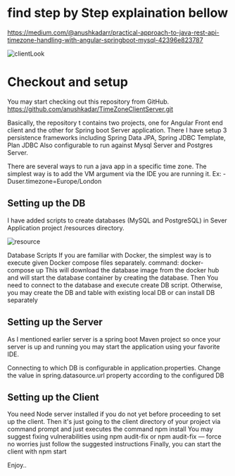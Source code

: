 # find step by Step explaination bellow
https://medium.com/@anushkadarr/practical-approach-to-java-rest-api-timezone-handling-with-angular-springboot-mysql-42396e823787

![clientLook](https://user-images.githubusercontent.com/2859878/132262407-e560ce9c-999c-4bc2-af32-9f34d69938a4.png)


# Checkout and setup

You may start checking out this repository from GitHub. https://github.com/anushkadar/TimeZoneClientServer.git

Basically, the repository t contains two projects, one for Angular Front end client and the other for Spring boot Server application.
There I have setup 3 persistence frameworks including
Spring Data JPA, Spring JDBC Template, Plan JDBC
Also configurable to run against Mysql Server and Postgres Server.

There are several ways to run a java app in a specific time zone.
The simplest way is to add the VM argument via the IDE you are running it.
Ex: -Duser.timezone=Europe/London
## Setting up the DB
I have added scripts to create databases (MySQL and PostgreSQL) in Sever Application project /resources directory.

![resource](https://user-images.githubusercontent.com/2859878/132262433-84455b5d-bcf9-4177-9a10-e31e525007cf.png)

Database Scripts
If you are familiar with Docker, the simplest way is to execute given Docker compose files separately.
command: docker-compose up
This will download the database image from the docker hub and will start the database container by creating the database.
Then You need to connect to the database and execute create DB script.
Otherwise, you may create the DB and table with existing local DB or can install DB separately
## Setting up the Server
As I mentioned earlier server is a spring boot Maven project so once your server is up and running you may start the application using your favorite IDE.

Connecting to which DB is configurable in application.properties.
Change the value in spring.datasource.url property according to the configured DB
## Setting up the Client
You need Node server installed if you do not yet before proceeding to set up the client. Then it's just going to the client directory of your project via command prompt and just executes the command
npm install
You may suggest fixing vulnerabilities using
npm audit-fix or
npm audit-fix — force
no worries just follow the suggested instructions
Finally, you can start the client with
npm start

Enjoy..
